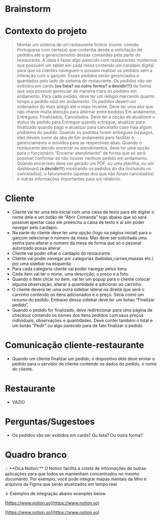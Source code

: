 # Brainstorm

# Contexto do projeto

> Montar um sistema de um restaurante fictício (nome: comida Portuguesa com certeza) que contenha desde a solicitação de pedidos até o gerenciamento dessas comandas pela parte do restaurante. A ideia é fazer algo parecido com restaurantes modernos que possuem um tablet em cada mesa contendo um cardápio digital para que os clientes naveguem e possam realizar os pedidos sem a interação com o garçom. Esses pedidos serão gerenciados e guardados pelo lado do sistema do restaurante. Os pedidos vão ser exibidos em cards **(ou lista? ou outra forma? a decidir!!!)** de forma que seja possível gerenciar de maneira clara os pedidos em andamento. Para cada pedido, deve ter um relógio marcando quanto tempo o pedido está em andamento. Os pedidos devem ser ordenados do mais antigo até o mais recente. Deve ter uma aba que não chame muita atenção para alternar entre pedidos Em andamento, Entregues, Finalizados, Cancelados. Deve ter a opção de atualizem o status do pedido para Entregue quando entregue, atualizar para finalizado quando pago e atualizar para cancelado caso haja algum problema do pedido. Quando os pedidos forem entregues ou pagos, eles devem sumir da aba de Em andamento para facilitar o gerenciamento e movidos para as respectivas abas. Quando o restaurante decidir encerrar os atendimentos, deve ter uma opção para o funcionário “Encerrar atendimento” de forma que só será possível confirmar se não houver nenhum pedido em andamento. Quando encerrado deve ser gerado um PDF, ou uma planilha, ou um dashboard (**a decidir!!!**) mostrando os pedidos do dia (incluindo os cancelados), o faturamento (apenas dos que não foram cancelados) e outras informações importantes para um relatório.
> 

# Cliente

- Cliente vai ter uma tela inicial com uma caixa de texto para ele digitar o nome dele e um botão de “Abrir Comanda” logo abaixo que só será possível apertar caso ele preencha a caixa de texto e aí sim poder navegar pelo cardapio.
- Na parte do cliente deve ter uma opção (logo na página inicial) para o garçom selecionar o número da mesa. Mas deve ser solicitada uma senha para alterar o numero da mesa de forma que só o pessoal autorizado possa alterar
- Cliente vai poder olhar o cardapio do restaurante
- Cliente vai poder navegar por categorias (bebidas,carnes,massas etc.) por uma sidebar na esquerda
- Para cada categoria cliente vai poder navegar pelos itens
- Cada item vai ter o nome, uma descrição, o preço e a foto.
- Quando o item clicar no item, vai ter um popup para o cliente colocar alguma observação, alterar a quantidade e adicionar ao carrinho.
- O cliente deverá ter uma outra sidebar lateral na direita que será o carrinho contendo os itens adicionados e o preço. Seria como um resumo do pedido. Embaixo dessa sidebar deve ter um botao “Finalizar pedido”.
- Quando o pedido for finalizado, deve redirecionar para uma página de checkout contendo os nomes dos itens pedidos com seus preços individuais, observações e quantidades. Deve conter também o total e um botão “Pedir” ou algo parecido para de fato finalizar o pedido.

# Comunicação cliente-restaurante

- Quando um cliente finalizar um pedido, o dispositivo dele deve enviar o pedido para o servidor do cliente contendo os dados do pedido, o nome do cliente.

# Restaurante

- VAZIO

# Perguntas/Sugestoes

- Os pedidos vão ser exibidos em cards? Ou lista? Ou outra forma?

# Quadro branco

<aside>
💡 **Dica Notion:** O Notion facilita a coleta de informações de outras aplicações para que todos se mantenham concentrados no mesmo documento. Por exemplo, você pode integrar mapas mentais da Miro e arquivos da Figma que serão atualizados em tempo real.

</aside>

↓ Exemplos de integração abaixo examples below

[https://www.notion.so](https://www.notion.so)

[https://www.notion.so](https://www.notion.so)
